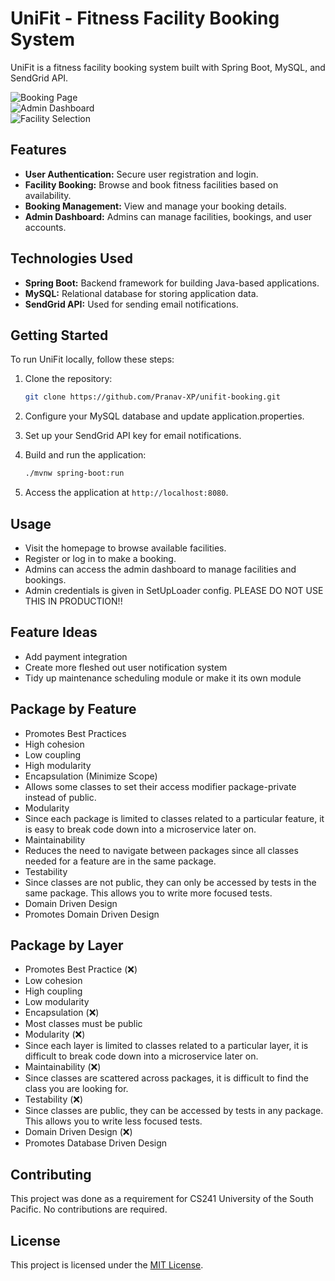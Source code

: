 # UniFit - Fitness Facility Booking System

UniFit is a fitness facility booking system built with Spring Boot, MySQL, and SendGrid API.

![Booking Page](https://media.licdn.com/dms/image/D4D2DAQEyqD1XITz1ew/profile-treasury-image-shrink_800_800/0/1698304018143?e=1698912000&v=beta&t=7WMYwjVKZPPLr5KUWK-IbLLSLDl1dxDUwYBWRnXiiLE)
<br>
![Admin Dashboard](https://media.licdn.com/dms/image/D4D2DAQGyukzCs2sAwQ/profile-treasury-image-shrink_800_800/0/1698303964301?e=1698912000&v=beta&t=7v0y2ta1ztgsrUTfmXiI88ibfyKboC_F4HBavBHeulA)
<br>
![Facility Selection](https://media.licdn.com/dms/image/D4D2DAQH-A9jVFJIWFw/profile-treasury-image-shrink_800_800/0/1698304197646?e=1698912000&v=beta&t=XXjdfpOQVYWBvTLfDlH0ANDvoo23wZn_yaBwXHVm2hI)




## Features

- **User Authentication:** Secure user registration and login.
- **Facility Booking:** Browse and book fitness facilities based on availability.
- **Booking Management:** View and manage your booking details.
- **Admin Dashboard:** Admins can manage facilities, bookings, and user accounts.

## Technologies Used

- **Spring Boot:** Backend framework for building Java-based applications.
- **MySQL:** Relational database for storing application data.
- **SendGrid API:** Used for sending email notifications.

## Getting Started

To run UniFit locally, follow these steps:

1. Clone the repository:
   ```bash
   git clone https://github.com/Pranav-XP/unifit-booking.git
   ```

2. Configure your MySQL database and update application.properties.

3. Set up your SendGrid API key for email notifications.

4. Build and run the application:
   ```bash
   ./mvnw spring-boot:run
   ```

5. Access the application at `http://localhost:8080`.

## Usage

- Visit the homepage to browse available facilities.
- Register or log in to make a booking.
- Admins can access the admin dashboard to manage facilities and bookings.
- Admin credentials is given in SetUpLoader config. PLEASE DO NOT USE THIS IN PRODUCTION!!

## Feature Ideas
- Add payment integration
- Create more fleshed out user notification system
- Tidy up maintenance scheduling module or make it its own module

## Package by Feature
- Promotes Best Practices
- High cohesion
- Low coupling
- High modularity
- Encapsulation (Minimize Scope)
- Allows some classes to set their access modifier package-private instead of public.
- Modularity
- Since each package is limited to classes related to a particular feature, it is easy to break code down into a microservice later on.
- Maintainability
- Reduces the need to navigate between packages since all classes needed for a feature are in the same package.
-  Testability
- Since classes are not public, they can only be accessed by tests in the same package. This allows you to write more focused tests.
- Domain Driven Design
- Promotes Domain Driven Design

## Package by Layer
- Promotes Best Practice (❌)
- Low cohesion
- High coupling
- Low modularity
- Encapsulation (❌)
- Most classes must be public
- Modularity (❌)
- Since each layer is limited to classes related to a particular layer, it is difficult to break code down into a microservice later on.
- Maintainability (❌)
- Since classes are scattered across packages, it is difficult to find the class you are looking for.
- Testability (❌)
- Since classes are public, they can be accessed by tests in any package. This allows you to write less focused tests.
- Domain Driven Design (❌)
- Promotes Database Driven Design

## Contributing

This project was done as a requirement for CS241 University of the South Pacific. No contributions are required.

## License

This project is licensed under the [MIT License](LICENSE).
